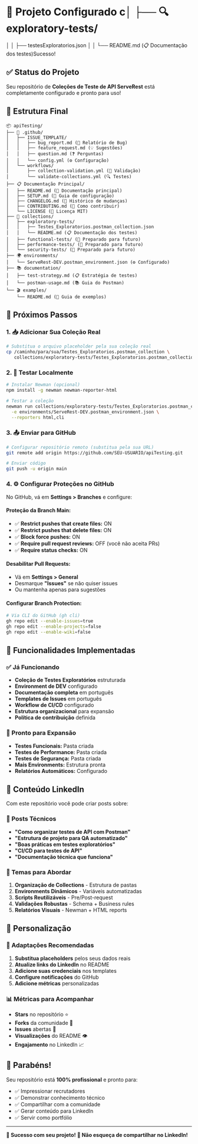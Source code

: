 # 🎉 Projeto Configurado c│   ├── 🔍 exploratory-tests/
│   │   ├── testesExploratorios.json
│   │   └── README.md (📋 Documentação dos testes)Sucesso!

## ✅ Status do Projeto

Seu repositório de **Coleções de Teste de API ServeRest** está completamente configurado e pronto para uso!

## 📁 Estrutura Final

```
📦 apiTesting/
├── 🔧 .github/
│   ├── ISSUE_TEMPLATE/
│   │   ├── bug_report.md (🐛 Relatório de Bug)
│   │   ├── feature_request.md (💡 Sugestões)  
│   │   ├── question.md (❓ Perguntas)
│   │   └── config.yml (⚙️ Configuração)
│   └── workflows/
│       ├── collection-validation.yml (🧪 Validação)
│       └── validate-collections.yml (🔍 Testes)
├── 📋 Documentação Principal/
│   ├── README.md (📖 Documentação principal)
│   ├── SETUP.md (🚀 Guia de configuração)
│   ├── CHANGELOG.md (📝 Histórico de mudanças)
│   ├── CONTRIBUTING.md (🤝 Como contribuir)
│   └── LICENSE (📄 Licença MIT)
├── 🧪 collections/
│   ├── exploratory-tests/
│   │   ├── Testes_Exploratorios.postman_collection.json
│   │   └── README.md (📋 Documentação dos testes)
│   ├── functional-tests/ (📁 Preparado para futuro)
│   ├── performance-tests/ (📁 Preparado para futuro)
│   └── security-tests/ (📁 Preparado para futuro)
├── 🌍 environments/
│   └── ServeRest-DEV.postman_environment.json (⚙️ Configurado)
├── 📚 documentation/
│   ├── test-strategy.md (📋 Estratégia de testes)
│   └── postman-usage.md (📚 Guia do Postman)
└── 🎬 examples/
    └── README.md (📸 Guia de exemplos)
```

## 🚀 Próximos Passos

### 1. 📥 Adicionar Sua Coleção Real
```bash
# Substitua o arquivo placeholder pela sua coleção real
cp /caminho/para/sua/Testes_Exploratorios.postman_collection \
   collections/exploratory-tests/Testes_Exploratorios.postman_collection.json
```

### 2. 🔄 Testar Localmente
```bash
# Instalar Newman (opcional)
npm install -g newman newman-reporter-html

# Testar a coleção
newman run collections/exploratory-tests/Testes_Exploratorios.postman_collection.json \
  -e environments/ServeRest-DEV.postman_environment.json \
  --reporters html,cli
```

### 3. 📤 Enviar para GitHub
```bash
# Configurar repositório remoto (substitua pela sua URL)
git remote add origin https://github.com/SEU-USUARIO/apiTesting.git

# Enviar código
git push -u origin main
```

### 4. ⚙️ Configurar Proteções no GitHub

No GitHub, vá em **Settings > Branches** e configure:

#### Proteção da Branch Main:
- ✅ **Restrict pushes that create files:** ON
- ✅ **Restrict pushes that delete files:** ON  
- ✅ **Block force pushes:** ON
- ✅ **Require pull request reviews:** OFF (você não aceita PRs)
- ✅ **Require status checks:** ON

#### Desabilitar Pull Requests:
- Vá em **Settings > General**
- Desmarque **"Issues"** se não quiser issues
- Ou mantenha apenas para sugestões

#### Configurar Branch Protection:
```bash
# Via CLI do GitHub (gh cli)
gh repo edit --enable-issues=true
gh repo edit --enable-projects=false  
gh repo edit --enable-wiki=false
```

## 🎯 Funcionalidades Implementadas

### ✅ Já Funcionando
- **Coleção de Testes Exploratórios** estruturada
- **Environment de DEV** configurado
- **Documentação completa** em português  
- **Templates de Issues** em português
- **Workflow de CI/CD** configurado
- **Estrutura organizacional** para expansão
- **Política de contribuição** definida

### 🔄 Pronto para Expansão
- **Testes Funcionais:** Pasta criada
- **Testes de Performance:** Pasta criada  
- **Testes de Segurança:** Pasta criada
- **Mais Environments:** Estrutura pronta
- **Relatórios Automáticos:** Configurado

## 📱 Conteúdo LinkedIn

Com este repositório você pode criar posts sobre:

### 📝 Posts Técnicos
- **"Como organizar testes de API com Postman"**
- **"Estrutura de projeto para QA automatizado"**  
- **"Boas práticas em testes exploratórios"**
- **"CI/CD para testes de API"**
- **"Documentação técnica que funciona"**

### 🎯 Temas para Abordar
1. **Organização de Collections** - Estrutura de pastas
2. **Environments Dinâmicos** - Variáveis automatizadas  
3. **Scripts Reutilizáveis** - Pre/Post-request
4. **Validações Robustas** - Schema + Business rules
5. **Relatórios Visuais** - Newman + HTML reports

## 🔧 Personalização

### 🎨 Adaptações Recomendadas
1. **Substitua placeholders** pelos seus dados reais
2. **Atualize links do LinkedIn** no README
3. **Adicione suas credenciais** nos templates
4. **Configure notificações** do GitHub
5. **Adicione métricas** personalizadas

### 📊 Métricas para Acompanhar
- **Stars** no repositório ⭐
- **Forks** da comunidade 🍴  
- **Issues** abertas 📝
- **Visualizações** do README 👁️
- **Engajamento** no LinkedIn 📈

## 🎉 Parabéns!

Seu repositório está **100% profissional** e pronto para:
- ✅ Impressionar recrutadores
- ✅ Demonstrar conhecimento técnico  
- ✅ Compartilhar com a comunidade
- ✅ Gerar conteúdo para LinkedIn
- ✅ Servir como portfólio

---

**🚀 Sucesso com seu projeto!** 
**📢 Não esqueça de compartilhar no LinkedIn!**
